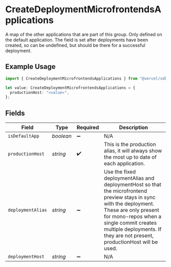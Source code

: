 # CreateDeploymentMicrofrontendsApplications

A map of the other applications that are part of this group. Only defined on the default application. The field is set after deployments have been created, so can be undefined, but should be there for a successful deployment.

## Example Usage

```typescript
import { CreateDeploymentMicrofrontendsApplications } from "@vercel/sdk/models/createdeploymentop.js";

let value: CreateDeploymentMicrofrontendsApplications = {
  productionHost: "<value>",
};
```

## Fields

| Field                                                                                                                                                                                                                                                                | Type                                                                                                                                                                                                                                                                 | Required                                                                                                                                                                                                                                                             | Description                                                                                                                                                                                                                                                          |
| -------------------------------------------------------------------------------------------------------------------------------------------------------------------------------------------------------------------------------------------------------------------- | -------------------------------------------------------------------------------------------------------------------------------------------------------------------------------------------------------------------------------------------------------------------- | -------------------------------------------------------------------------------------------------------------------------------------------------------------------------------------------------------------------------------------------------------------------- | -------------------------------------------------------------------------------------------------------------------------------------------------------------------------------------------------------------------------------------------------------------------- |
| `isDefaultApp`                                                                                                                                                                                                                                                       | *boolean*                                                                                                                                                                                                                                                            | :heavy_minus_sign:                                                                                                                                                                                                                                                   | N/A                                                                                                                                                                                                                                                                  |
| `productionHost`                                                                                                                                                                                                                                                     | *string*                                                                                                                                                                                                                                                             | :heavy_check_mark:                                                                                                                                                                                                                                                   | This is the production alias, it will always show the most up to date of each application.                                                                                                                                                                           |
| `deploymentAlias`                                                                                                                                                                                                                                                    | *string*                                                                                                                                                                                                                                                             | :heavy_minus_sign:                                                                                                                                                                                                                                                   | Use the fixed deploymentAlias and deploymentHost so that the microfrontend preview stays in sync with the deployment. These are only present for mono-repos when a single commit creates multiple deployments. If they are not present, productionHost will be used. |
| `deploymentHost`                                                                                                                                                                                                                                                     | *string*                                                                                                                                                                                                                                                             | :heavy_minus_sign:                                                                                                                                                                                                                                                   | N/A                                                                                                                                                                                                                                                                  |